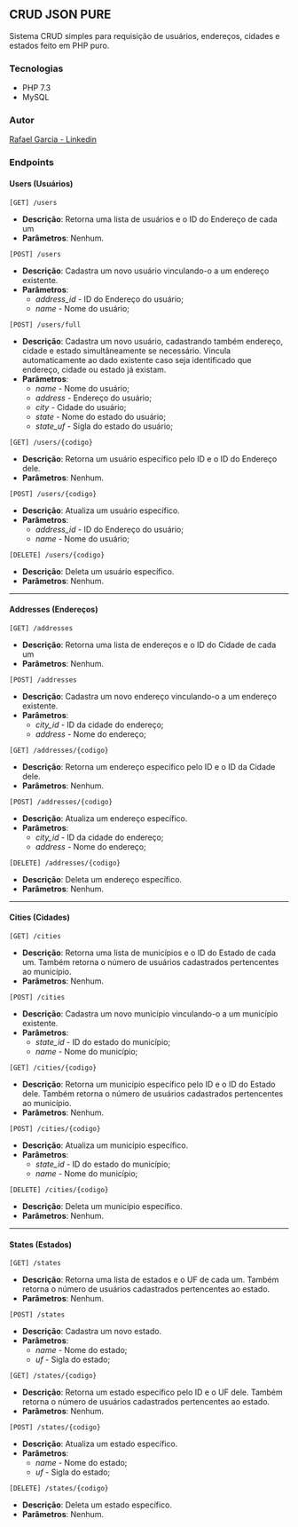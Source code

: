 ## CRUD JSON PURE

Sistema CRUD simples para requisição de usuários, endereços, cidades e estados feito em PHP puro.

### Tecnologias

*  PHP 7.3
*  MySQL

### Autor

[Rafael Garcia - Linkedin](https://www.linkedin.com/in/kaaiseer/)

### Endpoints

#### Users (Usuários)

```[GET] /users```
*  **Descrição**: Retorna uma lista de usuários e o ID do Endereço de cada um
*  **Parâmetros**: Nenhum.

```[POST] /users```
*  **Descrição**: Cadastra um novo usuário vinculando-o a um endereço existente.
*  **Parâmetros**: 
   *  *address_id* - ID do Endereço do usuário;
   *  *name* - Nome do usuário;

```[POST] /users/full```
*  **Descrição**: Cadastra um novo usuário, cadastrando também endereço, cidade e estado simultâneamente se necessário. Vincula automaticamente ao dado existente caso seja identificado que endereço, cidade ou estado já existam.
*  **Parâmetros**: 
   *  *name* - Nome do usuário;
   *  *address* - Endereço do usuário;
   *  *city* - Cidade do usuário;
   *  *state* - Nome do estado do usuário;
   *  *state_uf* - Sigla do estado do usuário;

```[GET] /users/{codigo}```
*  **Descrição**: Retorna um usuário específico pelo ID e o ID do Endereço dele.
*  **Parâmetros**: Nenhum.

```[POST] /users/{codigo}```
*  **Descrição**: Atualiza um usuário específico.
*  **Parâmetros**: 
   *  *address_id* - ID do Endereço do usuário;
   *  *name* - Nome do usuário;
   
```[DELETE] /users/{codigo}```
*  **Descrição**: Deleta um usuário específico.
*  **Parâmetros**: Nenhum.

---

#### Addresses (Endereços)

```[GET] /addresses```
*  **Descrição**: Retorna uma lista de endereços e o ID do Cidade de cada um
*  **Parâmetros**: Nenhum.

```[POST] /addresses```
*  **Descrição**: Cadastra um novo endereço vinculando-o a um endereço existente.
*  **Parâmetros**: 
   *  *city_id* - ID da cidade do endereço;
   *  *address* - Nome do endereço;

```[GET] /addresses/{codigo}```
*  **Descrição**: Retorna um endereço específico pelo ID e o ID da Cidade dele.
*  **Parâmetros**: Nenhum.

```[POST] /addresses/{codigo}```
*  **Descrição**: Atualiza um endereço específico.
*  **Parâmetros**: 
   *  *city_id* - ID da cidade do endereço;
   *  *address* - Nome do endereço;
   
```[DELETE] /addresses/{codigo}```
*  **Descrição**: Deleta um endereço específico.
*  **Parâmetros**: Nenhum.

---

#### Cities (Cidades)

```[GET] /cities```
*  **Descrição**: Retorna uma lista de municípios e o ID do Estado de cada um. Também retorna o número de usuários cadastrados pertencentes ao município.
*  **Parâmetros**: Nenhum.

```[POST] /cities```
*  **Descrição**: Cadastra um novo município vinculando-o a um município existente.
*  **Parâmetros**: 
   *  *state_id* - ID do estado do município;
   *  *name* - Nome do município;

```[GET] /cities/{codigo}```
*  **Descrição**: Retorna um município específico pelo ID e o ID do Estado dele. Também retorna o número de usuários cadastrados pertencentes ao município.
*  **Parâmetros**: Nenhum.

```[POST] /cities/{codigo}```
*  **Descrição**: Atualiza um município específico.
*  **Parâmetros**: 
   *  *state_id* - ID do estado do município;
   *  *name* - Nome do município;
   
```[DELETE] /cities/{codigo}```
*  **Descrição**: Deleta um município específico.
*  **Parâmetros**: Nenhum.

---

#### States (Estados)

```[GET] /states```
*  **Descrição**: Retorna uma lista de estados e o UF de cada um. Também retorna o número de usuários cadastrados pertencentes ao estado.
*  **Parâmetros**: Nenhum.

```[POST] /states```
*  **Descrição**: Cadastra um novo estado.
*  **Parâmetros**: 
   *  *name* - Nome do estado;
   *  *uf* - Sigla do estado;

```[GET] /states/{codigo}```
*  **Descrição**: Retorna um estado específico pelo ID e o UF dele. Também retorna o número de usuários cadastrados pertencentes ao estado.
*  **Parâmetros**: Nenhum.

```[POST] /states/{codigo}```
*  **Descrição**: Atualiza um estado específico.
*  **Parâmetros**: 
   *  *name* - Nome do estado;
   *  *uf* - Sigla do estado;
   
```[DELETE] /states/{codigo}```
*  **Descrição**: Deleta um estado específico.
*  **Parâmetros**: Nenhum.
